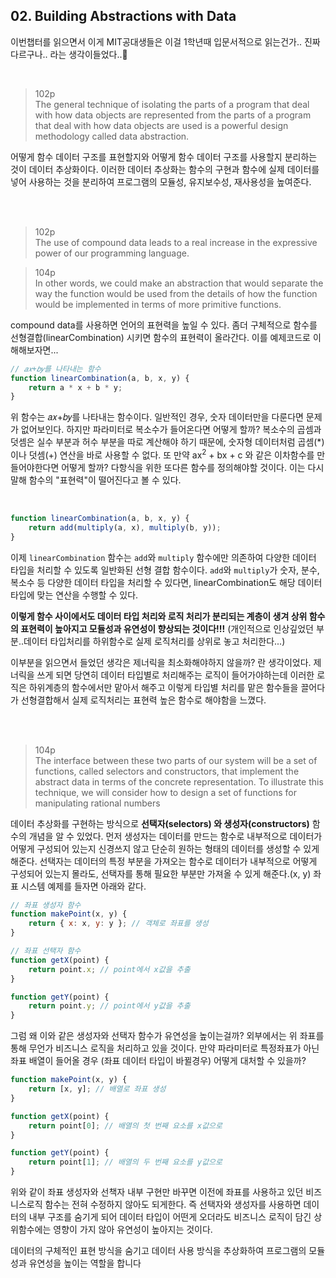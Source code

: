 ## 02. Building Abstractions with Data

이번챕터를 읽으면서 이게 MIT공대생들은 이걸 1학년때 입문서적으로 읽는건가.. 진짜 다르구나.. 라는 생각이들었다..🥹

<br/>

> 102p <br/>
> The general technique of isolating the parts of a program that deal with how data objects are represented from the parts of a program that deal with how data objects are used is a powerful design methodology called data abstraction.

어떻게 함수 데이터 구조를 표현할지와 어떻게 함수 데이터 구조를 사용할지 분리하는 것이 데이터 추상화이다. 이러한 데이터 추상화는 함수의 구현과 함수에 실제 데이터를 넣어 사용하는 것을 분리하여 프로그램의 모듈성, 유지보수성, 재사용성을 높여준다.

<br/>
<br/>

>102p <br/>
>The use of compound data leads to a real increase in the expressive power of our
programming language.

>104p<br/>
In other words, we could make an abstraction that would separate the way the function would be used from the details of how the function would be implemented in terms of more primitive
functions. 

compound data를 사용하면 언어의 표현력을 높일 수 있다. 좀더 구체적으로 함수를 선형결합(linearCombination) 시키면 함수의 표현력이 올라간다. 이를 예제코드로 이해해보자면...

```javascript
// 𝑎𝑥+𝑏𝑦를 나타내는 함수
function linearCombination(a, b, x, y) {
    return a * x + b * y;
}
```
위 함수는 𝑎𝑥+𝑏𝑦를 나타내는 함수이다. 일반적인 경우, 숫자 데이터만을 다룬다면 문제가 없어보인다. 하지만 파라미터로 복소수가 들어온다면 어떻게 할까? 복소수의 곱셈과 덧셈은 실수 부분과 허수 부분을 따로 계산해야 하기 때문에, 숫자형 데이터처럼 곱셈(*)이나 덧셈(+) 연산을 바로 사용할 수 없다. 또 만약 ax<sup>2</sup> + bx + c
 와 같은 이차함수를 만들어야한다면 어떻게 할까? 다항식을 위한 또다른 함수를 정의해야할 것이다. 이는 다시말해 함수의 "표현력"이 떨어진다고 볼 수 있다.

<br/>

```javascript
function linearCombination(a, b, x, y) {
    return add(multiply(a, x), multiply(b, y));
}
```
이제 `linearCombination` 함수는 `add`와 `multiply` 함수에만 의존하여 다양한 데이터 타입을 처리할 수 있도록 일반화된 선형 결합 함수이다. `add`와 `multiply`가 숫자, 분수, 복소수 등 다양한 데이터 타입을 처리할 수 있다면, linearCombination도 해당 데이터 타입에 맞는 연산을 수행할 수 있다. 

**이렇게 함수 사이에서도 데이터 타입 처리와 로직 처리가 분리되는 계층이 생겨 상위 함수의 표현력이 높아지고 모듈성과 유연성이 향상되는 것이다!!!** (개인적으로 인상깊었던 부분..데이터 타입처리를 하위함수로 실제 로직처리를 상위로 놓고 처리한다...)

이부분을 읽으면서 들었던 생각은 제너릭을 최소화해야하지 않을까? 란 생각이었다. 제너릭을 쓰게 되면 당연히 데이터 타입별로 처리해주는 로직이 들어가야하는데 이러한 로직은 하위계층의 함수에서만 맡아서 해주고 이렇게 타입별 처리를 맡은 함수들을 끌어다가 선형결합해서 실제 로직처리는 표현력 높은 함수로 해야함을 느꼈다.

<br/>
<br/>

>104p <br/>
The interface between these two parts of our system will be a set of functions, called selectors and constructors, that implement the abstract data in terms of the concrete representation. To illustrate this technique, we will consider how to design a set of functions for manipulating rational numbers

데이터 추상화를 구현하는 방식으로 **선택자(selectors) 와 생성자(constructors)** 함수의 개념을 알 수 있었다. 먼저 생성자는 데이터를 만드는 함수로 내부적으로 데이터가 어떻게 구성되어 있는지 신경쓰지 않고 단순히 원하는 형태의 데이터를 생성할 수 있게 해준다. 선택자는 데이터의 특정 부분을 가져오는 함수로 데이터가 내부적으로 어떻게 구성되어 있는지 몰라도, 선택자를 통해 필요한 부분만 가져올 수 있게 해준다.(x, y) 좌표 시스템 예제를 들자면 아래와 같다.

```javascript
// 좌표 생성자 함수
function makePoint(x, y) {
    return { x: x, y: y }; // 객체로 좌표를 생성
}
```
```javascript
// 좌표 선택자 함수
function getX(point) {
    return point.x; // point에서 x값을 추출
}

function getY(point) {
    return point.y; // point에서 y값을 추출
}
```

그럼 왜 이와 같은 생성자와 선택자 함수가 유연성을 높이는걸까? 외부에서는 위 좌표를 통해 무언가 비즈니스 로직을 처리하고 있을 것이다. 만약 파라미터로 특정좌표가 아닌 좌표 배열이 들어올 경우 (좌표 데이터 타입이 바뀔경우) 어떻게 대처할 수 있을까?

```javascript
function makePoint(x, y) {
    return [x, y]; // 배열로 좌표 생성
}

function getX(point) {
    return point[0]; // 배열의 첫 번째 요소를 x값으로
}

function getY(point) {
    return point[1]; // 배열의 두 번째 요소를 y값으로
}
```

위와 같이 좌표 생성자와 선책자 내부 구현만 바꾸면 이전에 좌표를 사용하고 있던 비즈니스로직 함수는 전혀 수정하지 않아도 되게한다. 즉 선택자와 생성자를 사용하면 데이터의 내부 구조를 숨기게 되어 데이터 타입이 어떤게 오더라도 비즈니스 로직이 담긴 상위함수에는 영향이 가지 않아 유연성이 높아지는 것이다.






데이터의 구체적인 표현 방식을 숨기고 데이터 사용 방식을 추상화하여 프로그램의 모듈성과 유연성을 높이는 역할을 합니다

